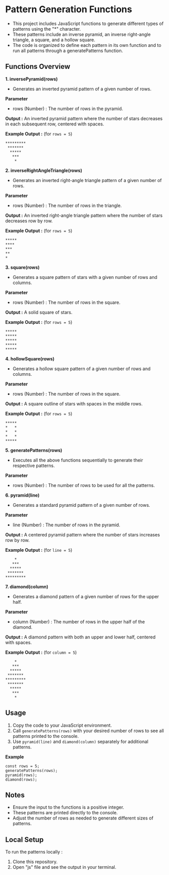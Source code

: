 # Pattern Generation Functions

- This project includes JavaScript functions to generate different types of patterns using the "*" character.
- These patterns include an inverse pyramid, an inverse right-angle triangle, a square, and a hollow square.
- The code is organized to define each pattern in its own function and to run all patterns through a generatePatterns function.

## Functions Overview

****1. inversePyramid(rows)**** 
- Generates an inverted pyramid pattern of a given number of rows.

**Parameter**
- rows (Number) : The number of rows in the pyramid.

**Output :** An inverted pyramid pattern where the number of stars decreases in each subsequent row, centered with spaces.

**Example Output :** (for ```rows = 5```)
```
*********
 *******
  *****
   ***
    *
```

****2. inverseRightAngleTriangle(rows)**** 
- Generates an inverted right-angle triangle pattern of a given number of rows.

**Parameter**
- rows (Number) : The number of rows in the triangle.

**Output :** An inverted right-angle triangle pattern where the number of stars decreases row by row.

**Example Output :** (for ```rows = 5```)
```
*****
****
***
**
*
```

****3. square(rows)**** 
- Generates a square pattern of stars with a given number of rows and columns.

**Parameter**
- rows (Number) : The number of rows in the square.

**Output :** A solid square of stars.

**Example Output :** (for ```rows = 5```)
```
*****
*****
*****
*****
*****
```

****4. hollowSquare(rows)**** 
- Generates a hollow square pattern of a given number of rows and columns.

**Parameter**
- rows (Number) : The number of rows in the square.

**Output :** A square outline of stars with spaces in the middle rows.

**Example Output :** (for ```rows = 5```)
```
*****
*   *
*   *
*   *
*****
```

****5. generatePatterns(rows)**** 
- Executes all the above functions sequentially to generate their respective patterns.

**Parameter**
- rows (Number) : The number of rows to be used for all the patterns.

****6. pyramid(line)**** 
- Generates a standard pyramid pattern of a given number of rows.

**Parameter**
- line (Number) : The number of rows in the pyramid.

**Output :** A centered pyramid pattern where the number of stars increases row by row.

**Example Output :** (for ```line = 5```)
```
    *
   ***
  *****
 *******
*********
```

****7. diamond(column)**** 
- Generates a diamond pattern of a given number of rows for the upper half.

**Parameter**
- column (Number) : The number of rows in the upper half of the diamond.

**Output :** A diamond pattern with both an upper and lower half, centered with spaces.

**Example Output :** (for ```column = 5```)
```
    *
   ***
  *****
 *******
*********
 *******
  *****
   ***
    *
```

## Usage

1. Copy the code to your JavaScript environment.
2. Call ```generatePatterns(rows)``` with your desired number of rows to see all patterns printed to the console.
3. Use ```pyramid(line)``` and ```diamond(column)```  separately for additional patterns.

**Example**
```
const rows = 5;
generatePatterns(rows);
pyramid(rows);
diamond(rows);
```

## Notes

- Ensure the input to the functions is a positive integer.
- These patterns are printed directly to the console.
- Adjust the number of rows as needed to generate different sizes of patterns.

## Local Setup

To run the patterns locally : 

1. Clone this repository.
2. Open "js" file and see the output in your terminal.